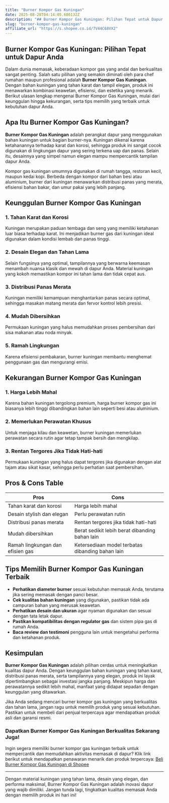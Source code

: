 ```yaml
---
title: "Burner Kompor Gas Kuningan"
date: 2025-08-28T04:14:05.686132Z
description: "## Burner Kompor Gas Kuningan: Pilihan Tepat untuk Dapur Anda..."
slug: "burner-kompor-gas-kuningan"
affiliate_url: "https://s.shopee.co.id/7V44C68VX2"
---
```

## Burner Kompor Gas Kuningan: Pilihan Tepat untuk Dapur Anda

Dalam dunia memasak, keberadaan kompor gas yang andal dan berkualitas sangat penting. Salah satu pilihan yang semakin diminati oleh para chef rumahan maupun profesional adalah **Burner Kompor Gas Kuningan**. Dengan bahan kuningan yang tahan karat dan tampil elegan, produk ini menawarkan kombinasi keawetan, efisiensi, dan estetika yang menarik. Berikut ulasan lengkap mengenai Burner Kompor Gas Kuningan, mulai dari keunggulan hingga kekurangan, serta tips memilih yang terbaik untuk kebutuhan dapur Anda.

## Apa Itu Burner Kompor Gas Kuningan?

**Burner Kompor Gas Kuningan** adalah perangkat dapur yang menggunakan bahan kuningan untuk bagian burner-nya. Kuningan dikenal karena ketahanannya terhadap karat dan korosi, sehingga produk ini sangat cocok digunakan di lingkungan dapur yang sering terkena uap dan panas. Selain itu, desainnya yang simpel namun elegan mampu mempercantik tampilan dapur Anda.

Kompor gas kuningan umumnya digunakan di rumah tangga, restoran kecil, maupun kedai kopi. Berbeda dengan kompor dari bahan besi atau aluminium, burner dari kuningan menawarkan distribusi panas yang merata, efisiensi bahan bakar, dan umur pakai yang lebih panjang.

## Keunggulan Burner Kompor Gas Kuningan

### 1. Tahan Karat dan Korosi

Kuningan merupakan paduan tembaga dan seng yang memiliki ketahanan luar biasa terhadap karat. Ini menjadikan burner gas dari kuningan ideal digunakan dalam kondisi lembab dan panas tinggi.

### 2. Desain Elegan dan Tahan Lama

Selain fungsinya yang optimal, tampilannya yang berwarna keemasan menambah nuansa klasik dan mewah di dapur Anda. Material kuningan yang kokoh memastikan kompor ini tahan lama dan tidak cepat aus.

### 3. Distribusi Panas Merata

Kuningan memiliki kemampuan menghantarkan panas secara optimal, sehingga masakan matang merata dan fervor kontrol lebih presisi.

### 4. Mudah Dibersihkan

Permukaan kuningan yang halus memudahkan proses pembersihan dari sisa makanan atau noda minyak.

### 5. Ramah Lingkungan

Karena efisiensi pembakaran, burner kuningan membantu menghemat penggunaan gas dan mengurangi emisi.

## Kekurangan Burner Kompor Gas Kuningan

### 1. Harga Lebih Mahal

Karena bahan kuningan tergolong premium, harga burner kompor gas ini biasanya lebih tinggi dibandingkan bahan lain seperti besi atau aluminium.

### 2. Memerlukan Perawatan Khusus

Untuk menjaga kilau dan keawetan, burner kuningan memerlukan perawatan secara rutin agar tetap tampak bersih dan mengkilap.

### 3. Rentan Tergores Jika Tidak Hati-hati

Permukaan kuningan yang halus dapat tergores jika digunakan dengan alat tajam atau sikat kasar, sehingga perlu perhatian saat pembersihan.

## Pros & Cons Table

| Pros                                     | Cons                                              |
|------------------------------------------|---------------------------------------------------|
| Tahan karat dan korosi                  | Harga lebih mahal                                |
| Desain stylish dan elegan               | Perlu perawatan rutin                          |
| Distribusi panas merata                 | Rentan tergores jika tidak hati-hati           |
| Mudah dibersihkan                       | Berat sedikit lebih berat dibanding bahan lain|
| Ramah lingkungan dan efisien gas       | Ketersediaan model terbatas dibanding bahan lain|

## Tips Memilih Burner Kompor Gas Kuningan Terbaik

- **Perhatikan diameter burner** sesuai kebutuhan memasak Anda, terutama jika sering memasak dengan panci besar.
- **Cek kualitas bahan kuningan** yang digunakan, pastikan tidak ada campuran bahan yang merusak keawetan.
- **Perhatikan desain dan ukuran** agar nyaman digunakan dan sesuai dengan tata letak dapur.
- **Pastikan kompatibilitas dengan regulator gas** dan sistem pipa gas di rumah Anda.
- **Baca review dan testimoni** pengguna lain untuk mengetahui performa dan ketahanan produk.

## Kesimpulan

**Burner Kompor Gas Kuningan** adalah pilihan cerdas untuk meningkatkan kualitas dapur Anda. Dengan keunggulan bahan kuningan yang tahan karat, distribusi panas merata, serta tampilannya yang elegan, produk ini layak dipertimbangkan sebagai investasi jangka panjang. Meskipun harga dan perawatannya sedikit lebih mahal, manfaat yang didapat sepadan dengan keunggulan yang ditawarkan.

Jika Anda sedang mencari burner kompor gas kuningan yang berkualitas dan tahan lama, jangan ragu untuk memilih produk yang sesuai kebutuhan. Pastikan untuk membeli dari penjual terpercaya agar mendapatkan produk asli dan garansi resmi.

### Dapatkan Burner Kompor Gas Kuningan Berkualitas Sekarang Juga!

Ingin segera memiliki burner kompor gas kuningan terbaik untuk mempercantik dan memudahkan aktivitas memasak di dapur? Klik link berikut untuk mendapatkan penawaran menarik dan produk terpercaya: [Beli Burner Kompor Gas Kuningan di Shopee](https://s.shopee.co.id/7V44C68VX2)

---

Dengan material kuningan yang tahan lama, desain yang elegan, dan performa maksimal, Burner Kompor Gas Kuningan adalah inovasi dapur yang wajib dimiliki. Jangan tunda lagi, tingkatkan kualitas memasak Anda dengan memilih produk ini hari ini!